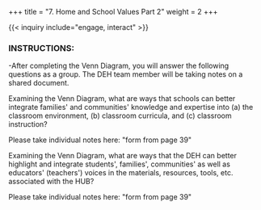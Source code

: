 +++
title = "7. Home and School Values Part 2"
weight = 2
+++

{{< inquiry include="engage, interact" >}}

### **INSTRUCTIONS:**


-After completing the Venn Diagram, you will answer the following questions as a group. The DEH team member will be taking notes on a shared document.

Examining the Venn Diagram, what are ways that schools can better integrate families' and communities' knowledge and expertise into (a) the classroom environment, (b) classroom curricula, and (c) classroom instruction?

Please take individual notes here:
"form from page 39"

Examining the Venn Diagram, what are ways that the DEH can better highlight and integrate students', families', communities' as well as educators' (teachers') voices in the materials, resources, tools, etc. associated with the HUB?

Please take individual notes here:
"form from page 39"
